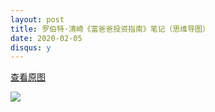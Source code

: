 ```yaml
---
layout: post
title: 罗伯特·清崎《富爸爸投资指南》笔记（思维导图）
date: 2020-02-05
disqus: y
---
```


[查看原图](/figures/p69768029.jpg)

![](/figures/p69768029.jpg)
